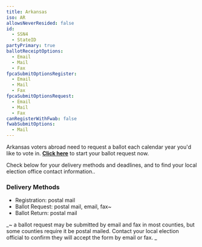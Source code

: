 ```yaml
---
title: Arkansas
iso: AR
allowsNeverResided: false
id:
  - SSN4
  - StateID
partyPrimary: true
ballotReceiptOptions:
  - Email
  - Mail
  - Fax
fpcaSubmitOptionsRegister:
  - Email
  - Mail
  - Fax
fpcaSubmitOptionsRequest:
  - Email
  - Mail
  - Fax
canRegisterWithFwab: false
fwabSubmitOptions:
  - Mail
---
```

Arkansas voters abroad need to request a ballot each calendar year you'd like to vote in. [**Click here**](https://www.votefromabroad.org) to start your ballot request now.

Check below for your delivery methods and deadlines, and to find your local election office contact information..  

### Delivery Methods

* Registration: postal mail
* Ballot Request: postal mail, email, fax~
* Ballot Return: postal mail

_~ a ballot request may be submitted by email and fax in most counties, but some counties require it be postal mailed. Contact your local election official to confirm they will accept the form by email or fax. _
